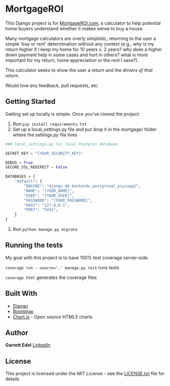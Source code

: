 # MortgageROI

This Django project is for [MortgageROI.com](https://www.mortgageroi.com), a calculator to help potential home buyers understand whether it makes sense to buy a house.

Many mortgage calculators are overly simplistic, returning to the user a simple 'buy or rent' determination without any context (e.g., *why* is my return higher if I keep my home for 10 years v. 2 years? *why* does a higher down payment help in some cases and hurt in others? what is more important for my return, home appreciation or the rent I save?).

This calculator seeks to show the user a *return* and the *drivers of that return.*

Would love any feedback, pull requests, etc.

## Getting Started

Getting set up locally is simple.  Once you've cloned the project: 

1) Run `pip install requirements.txt`
2) Set up a local_settings.py file and put drop it in the mortgage/ folder where the settings.py file lives

```python
### local_settings.py for local Postgres database

SECRET_KEY = "[YOUR_SECURITY_KEY]"

DEBUG = True
SECURE_SSL_REDIRECT = False

DATABASES = {
    "default": {
        "ENGINE": "django.db.backends.postgresql_psycopg2",
        "NAME": "[YOUR_NAME]",
        "USER": "[YOUR_USER]",
        "PASSWORD": "[YOUR_PASSWORD]",
        "HOST": "127.0.0.1",
        "PORT": "5432",
    }
}
```

3) Run `python manage.py migrate`

## Running the tests

My goal with this project is to have 100% test coverage server-side.

`coverage run --source='.' manage.py test` runs tests

`coverage html` generates the coverage files

## Built With

* [Django](https://www.djangoproject.com/)
* [Bootstrap](https://getbootstrap.com/)
* [Chart.js](https://www.chartjs.org/) - Open source HTML5 charts


## Author

**Garrett Edel**
[LinkedIn](https://www.linkedin.com/in/garrettedel/)

## License

This project is licensed under the MIT License - see the [LICENSE.txt](LICENSE.txt) file for details
